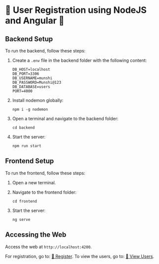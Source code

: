 # 🌟 User Registration using NodeJS and Angular 🌟

## Backend Setup

To run the backend, follow these steps:

1. Create a `.env` file in the backend folder with the following content:

    ```
    DB_HOST=localhost
    DB_PORT=3306
    DB_USERNAME=munshi
    DB_PASSWORD=Munshi@123
    DB_DATABASE=users
    PORT=4000
    ```

2. Install nodemon globally:

    ```
    npm i -g nodemon
    ```

3. Open a terminal and navigate to the backend folder:

    ```
    cd backend
    ```

4. Start the server:

    ```
    npm run start
    ```

## Frontend Setup

To run the frontend, follow these steps:

1. Open a new terminal.

2. Navigate to the frontend folder:

    ```
    cd frontend
    ```

3. Start the server:

    ```
    ng serve
    ```

## Accessing the Web

Access the web at `http://localhost:4200`.

For registration, go to: [📝 Register](http://localhost:4200/register).
To view the users, go to: [👀 View Users](http://localhost:4200/fetch).
